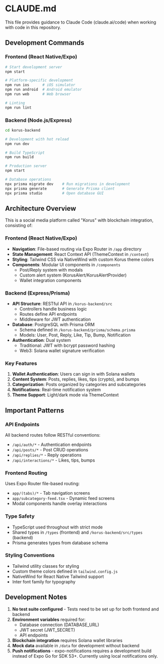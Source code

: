 # CLAUDE.md

This file provides guidance to Claude Code (claude.ai/code) when working with code in this repository.

## Development Commands

### Frontend (React Native/Expo)
```bash
# Start development server
npm start

# Platform-specific development
npm run ios      # iOS simulator
npm run android  # Android emulator
npm run web      # Web browser

# Linting
npm run lint
```

### Backend (Node.js/Express)
```bash
cd korus-backend

# Development with hot reload
npm run dev

# Build TypeScript
npm run build

# Production server
npm start

# Database operations
npx prisma migrate dev    # Run migrations in development
npx prisma generate       # Generate Prisma client
npx prisma studio         # Open database GUI
```

## Architecture Overview

This is a social media platform called "Korus" with blockchain integration, consisting of:

### Frontend (React Native/Expo)
- **Navigation**: File-based routing via Expo Router in `/app` directory
- **State Management**: React Context API (ThemeContext in `/context`)
- **Styling**: Tailwind CSS via NativeWind with custom Korus theme colors
- **Components**: Modular UI components in `/components`
  - Post/Reply system with modals
  - Custom alert system (KorusAlert/KorusAlertProvider)
  - Wallet integration components

### Backend (Express/Prisma)
- **API Structure**: RESTful API in `/korus-backend/src`
  - Controllers handle business logic
  - Routes define API endpoints
  - Middleware for JWT authentication
- **Database**: PostgreSQL with Prisma ORM
  - Schema defined in `/korus-backend/prisma/schema.prisma`
  - Models: User, Post, Reply, Like, Tip, Bump, Notification
- **Authentication**: Dual system
  - Traditional: JWT with bcrypt password hashing
  - Web3: Solana wallet signature verification

### Key Features
1. **Wallet Authentication**: Users can sign in with Solana wallets
2. **Content System**: Posts, replies, likes, tips (crypto), and bumps
3. **Categorization**: Posts organized by categories and subcategories
4. **Notifications**: Real-time notification system
5. **Theme Support**: Light/dark mode via ThemeContext

## Important Patterns

### API Endpoints
All backend routes follow RESTful conventions:
- `/api/auth/*` - Authentication endpoints
- `/api/posts/*` - Post CRUD operations
- `/api/replies/*` - Reply operations
- `/api/interactions/*` - Likes, tips, bumps

### Frontend Routing
Uses Expo Router file-based routing:
- `app/(tabs)/*` - Tab navigation screens
- `app/subcategory-feed.tsx` - Dynamic feed screens
- Modal components handle overlay interactions

### Type Safety
- TypeScript used throughout with strict mode
- Shared types in `/types` (frontend) and `/korus-backend/src/types` (backend)
- Prisma generates types from database schema

### Styling Conventions
- Tailwind utility classes for styling
- Custom theme colors defined in `tailwind.config.js`
- NativeWind for React Native Tailwind support
- Inter font family for typography

## Development Notes

1. **No test suite configured** - Tests need to be set up for both frontend and backend
2. **Environment variables** required for:
   - Database connection (DATABASE_URL)
   - JWT secret (JWT_SECRET)
   - API endpoints
3. **Blockchain integration** requires Solana wallet libraries
4. **Mock data** available in `/data` for development without backend
5. **Push notifications** - expo-notifications requires a development build instead of Expo Go for SDK 53+. Currently using local notifications only.